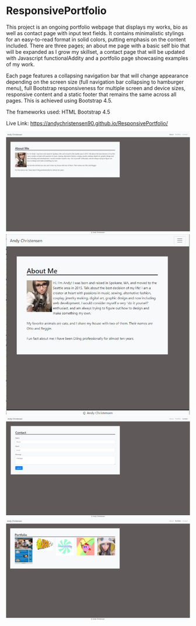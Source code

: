 # ResponsivePortfolio

This project is an ongoing portfolio webpage that displays my works, bio as well as contact page with input text fields. It contains minimalistic stylings for an easy-to-read format in solid colors, putting emphasis on the content included. There are three pages; an about me page with a basic self bio that will be expanded as I grow my skillset, a contact page that will be updated with Javascript functionalAddity and a portfolio page showcasing examples of my work.

Each page features a collapsing navigation bar that will change appearance depending on the screen size (full navigation bar collapsing to hamburger menu), full Bootstrap responsiveness for multiple screen and device sizes, responsive content and a static footer that remains the same across all pages. This is achieved using Bootstrap 4.5.

The frameworks used:
HTML
Bootstrap 4.5 

Live Link: https://andychristensen90.github.io/ResponsivePortfolio/

![Screenshot](index.jpg)
![Screenshot](collapsedIndex.jpg)
![Screenshot](Contact.jpg)
![Screenshot](Portfolio.jpg)